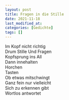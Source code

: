```yaml
---
layout: post
title: Fragen in die Stille
date: 2021-11-18
last_modified_at:
categories: [Gedichte]
tags: []
---
```


Im Kopf nicht richtig  
Drum Stille
Und Fragen  
Kopfsprung ins All  
Dann innehalten  
Horchen  
Tasten  
Ob etwas mitschwingt  
Ganz fein nur vielleicht  
Sich zu erkennen gibt  
Wortlos antwortet
